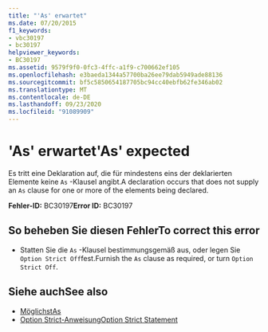 ```yaml
---
title: "'As' erwartet"
ms.date: 07/20/2015
f1_keywords:
- vbc30197
- bc30197
helpviewer_keywords:
- BC30197
ms.assetid: 9579f9f0-0fc3-4ffc-a1f9-c700662ef105
ms.openlocfilehash: e3baeda1344a57700ba26ee79dab5949ade88136
ms.sourcegitcommit: bf5c5850654187705bc94cc40ebfb62fe346ab02
ms.translationtype: MT
ms.contentlocale: de-DE
ms.lasthandoff: 09/23/2020
ms.locfileid: "91089909"
---
```

# <a name="as-expected"></a><span data-ttu-id="afe58-102">'As' erwartet</span><span class="sxs-lookup"><span data-stu-id="afe58-102">'As' expected</span></span>

<span data-ttu-id="afe58-103">Es tritt eine Deklaration auf, die für mindestens eins der deklarierten Elemente keine `As` -Klausel angibt.</span><span class="sxs-lookup"><span data-stu-id="afe58-103">A declaration occurs that does not supply an `As` clause for one or more of the elements being declared.</span></span>  
  
 <span data-ttu-id="afe58-104">**Fehler-ID:** BC30197</span><span class="sxs-lookup"><span data-stu-id="afe58-104">**Error ID:** BC30197</span></span>  
  
## <a name="to-correct-this-error"></a><span data-ttu-id="afe58-105">So beheben Sie diesen Fehler</span><span class="sxs-lookup"><span data-stu-id="afe58-105">To correct this error</span></span>  
  
- <span data-ttu-id="afe58-106">Statten Sie die `As` -Klausel bestimmungsgemäß aus, oder legen Sie `Option Strict Off`fest.</span><span class="sxs-lookup"><span data-stu-id="afe58-106">Furnish the `As` clause as required, or turn `Option Strict Off`.</span></span>  
  
## <a name="see-also"></a><span data-ttu-id="afe58-107">Siehe auch</span><span class="sxs-lookup"><span data-stu-id="afe58-107">See also</span></span>

- [<span data-ttu-id="afe58-108">Möglichst</span><span class="sxs-lookup"><span data-stu-id="afe58-108">As</span></span>](../language-reference/statements/as-clause.md)
- [<span data-ttu-id="afe58-109">Option Strict-Anweisung</span><span class="sxs-lookup"><span data-stu-id="afe58-109">Option Strict Statement</span></span>](../language-reference/statements/option-strict-statement.md)
